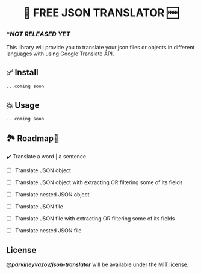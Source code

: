 # <p align="center"> **🚀 FREE JSON TRANSLATOR 🆓** </p>

### **\*_NOT RELEASED YET_**

This library will provide you to translate your json files or objects in different languages with using Google Translate API.

## **✅ Install**

```bash
...coming soon
```

## **💥 Usage**

```ts
...coming soon
```

## **🏞 Roadmap🏁**

:heavy_check_mark: Translate a word | a sentence

- [ ] Translate JSON object
- [ ] Translate JSON object with extracting OR filtering some of its fields
- [ ] Translate nested JSON object

- [ ] Translate JSON file
- [ ] Translate JSON file with extracting OR filtering some of its fields
- [ ] Translate nested JSON file

## License

**_@parvineyvazov/json-translator_** will be available under the [MIT license](LICENSE).
